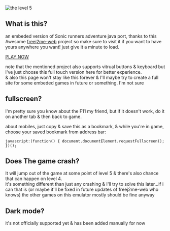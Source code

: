 
![the level 5](https://github.com/user-attachments/assets/d6c62027-ad90-41b7-95ef-9c84920d04f0)

## What is this?
an embeded version of Sonic runners adventure java port, thanks to this Awesome [freej2me-web](https://github.com/zb3/freej2me-web) 
project so make sure to visit it if you want to have yours anywhere you want! just give it a minute to load.

[PLAY NOW](https://neocharmy.github.io/runnersadventure/web/run.html?app=Sonic%20Runners%20Adventure&fractionScale=1)

note that the mentioned project also supports vitrual buttons & keyboard but I've just choose this full touch version here for better experience.  
& also this page won't stay like this forever & I'll maybe try to create a full site for some embeded games in future or something. I'm not sure  

  
## fullscreen?
I'm pretty sure you know about the F11 my friend, but if it doesn't work, do it on another tab & then back to game.
  
about mobiles, just copy & save this as a bookmark, & while you're in game, choose your saved bookmark from address bar:

```
javascript:(function() { document.documentElement.requestFullscreen(); })();
```

  
## Does The game crash?
It will jump out of the game at some point of level 5 
& there's also chance that can happen on level 4.  
it's something different than just any crashing & I'll try to solve this later...if i can that is (or maybe it'll be fixed in future updates of freej2me-web who knows) 
the other games on this emulator mostly should be fine anyway


## Dark mode?
it's not officially supported yet & has been added manually for now
